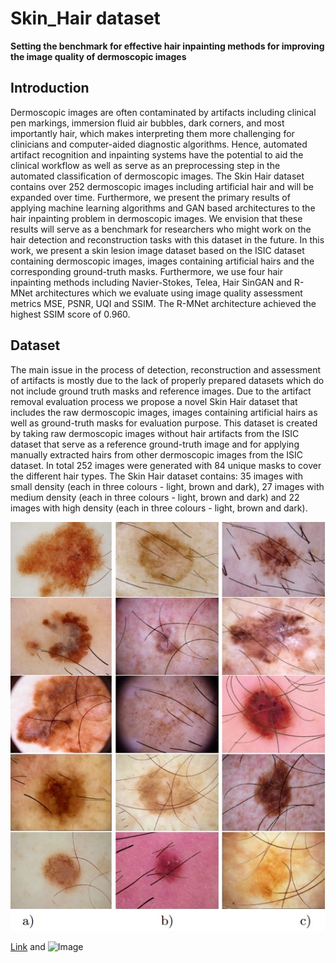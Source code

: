 # Skin_Hair dataset
**Setting the benchmark for effective hair inpainting methods for improving the image quality of dermoscopic images**

## Introduction
Dermoscopic images are often contaminated by artifacts including clinical pen markings, immersion fluid air bubbles, dark corners, and most importantly hair, which makes interpreting them more challenging for clinicians and computer-aided diagnostic algorithms. Hence, automated artifact recognition and inpainting systems have the potential to aid the clinical workflow as well as serve as an preprocessing step in the automated classification of dermoscopic images. The Skin Hair dataset contains
over 252 dermoscopic images including artificial hair and will be expanded over time. Furthermore, we present the primary results of applying machine learning algorithms and GAN based architectures to the hair inpainting problem in dermoscopic images. We envision that these results will serve as a benchmark for researchers who might work on the hair detection and reconstruction tasks with this dataset in the future. In this work, we present a skin lesion image dataset based on the ISIC
dataset containing dermoscopic images, images containing artificial hairs and the corresponding ground-truth masks. Furthermore, we use four hair inpainting methods including Navier-Stokes, Telea, Hair SinGAN and R-MNet architectures which we evaluate using image quality assessment metrics MSE, PSNR, UQI and SSIM. The R-MNet architecture achieved the highest SSIM score of 0.960.
## Dataset
The main issue in the process of detection, reconstruction and assessment of artifacts is mostly due to the lack of properly prepared datasets which do not include
ground truth masks and reference images. Due to the artifact removal evaluation process we propose a novel Skin Hair dataset that includes the raw dermoscopic
images, images containing artificial hairs as well as ground-truth masks for evaluation purpose. This dataset is created by taking raw dermoscopic images without
hair artifacts from the ISIC dataset that serve as a reference ground-truth image and for applying manually extracted hairs from other dermoscopic images from the ISIC dataset.
In total 252 images were generated with 84 unique masks to cover the different hair types. The Skin Hair dataset contains: 35 images with small density (each in three colours - light, brown and dark), 27 images with medium density (each in three colours - light, brown and dark) and 22 images with high density (each in three colours - light, brown and dark).

![zdjęcie](https://github.com/AnnaWojcickaAGH/Skin-Hair-Dataset/blob/main/SkinHairDataset.jpg)



[Link](url) and ![Image](src)
